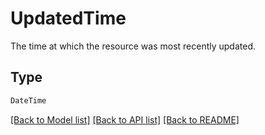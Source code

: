 # UpdatedTime

The time at which the resource was most recently updated.


## Type
```python
DateTime
```


[[Back to Model list]](../../README.md#documentation-for-models) [[Back to API list]](../../README.md#documentation-for-api-endpoints) [[Back to README]](../../README.md)
